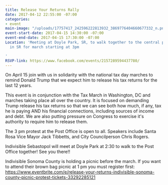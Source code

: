 ```yaml
---
title: Release Your Returns Rally
date: 2017-04-12 22:55:00 -07:00
categories:
- event
main-image: "/uploads/17757417_242596222813932_3869776404660677332_n.png"
event-start-date: 2017-04-15 14:30:00 -07:00
event-end-date: 2017-04-15 17:30:00 -07:00
Location: 'Meeting at Doyle Park, SR, to walk together to the central post office
  in SR for march starting at 3pm

'
RSVP-link: https://www.facebook.com/events/2157289594437780/
---
```


On April 15 join with us in solidarity with the national tax day marches to remind Donald Trump that we expect him to release his tax returns for the last 12 years.

This event is in conjunction with the Tax March in Washington, DC and marches taking place all over the country. It is focused on demanding Trump release his tax returns so that we can see both how much, if any, tax he is paying AND his financial connections, including sources of income and debt. We are also putting pressure on Congress to exercise it's authority to require him to release them.

The 3 pm protest at the Post Office is open to all. Speakers include Santa Rosa Vice Mayor Jack Tibbetts, and City Councilperson Chris Rogers.

Indivisible Sebastopol will meet at Doyle Park at 2:30 to walk to the Post Office together! See you there!!

Indivisible Sonoma County is holding a picnic before the march. If you want to attend their brown bag picnic at 1 pm you must register first: https://www.eventbrite.com/e/release-your-returns-indivisible-sonoma-county-picnic-protest-tickets-33292285121